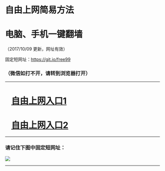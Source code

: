 ﻿# 自由上网简易方法

# 电脑、手机一键翻墙

（2017/10/09 更新，网址有效）

固定短网址：https://git.io/free99

### （微信如打不开，请转到浏览器打开）


***





# &nbsp;&nbsp; <a href="http://ft1140211500.fwq-tz-1001.info/fwqtz01.html?t=100900123219 " target="_blank">自由上网入口1</a>
# &nbsp;&nbsp; <a href="http://ft1316917339.fwq-tz-1002.info/fwqtz02.html?t=100900127528 " target="_blank">自由上网入口2</a>
***

### 请记住下图中固定短网址：

<img src="https://s3-us-west-2.amazonaws.com/fwq-1001/yjfq-20170905okok.png" /> 


***

